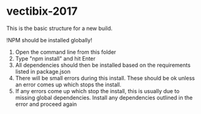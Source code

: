 # vectibix-2017

This is the basic structure for a new build.

!NPM should be installed globally!

1. Open the command line from this folder
2. Type "npm install" and hit Enter
3. All dependencies should then be installed based on the requirements listed in package.json
4. There will be small errors during this install. These should be ok unless an error comes up which stops the install.
5. If any errors come up which stop the install, this is usually due to missing global dependencies. Install any dependencies outlined in the error and proceed again
